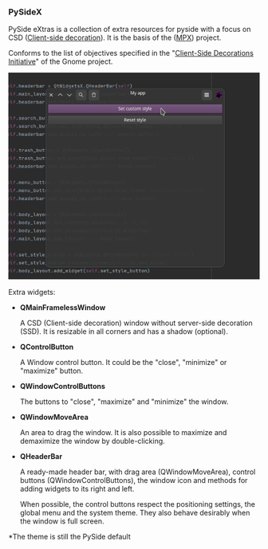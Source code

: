 ### PySideX

PySide eXtras is a collection of extra resources for pyside with a focus on CSD ([Client-side decoration](https://en.wikipedia.org/wiki/Client-side_decoration)). It is the basis of the ([MPX](https://github.com/reticulardev/mpx)) project.

Conforms to the list of objectives specified in the "[Client-Side Decorations Initiative](https://wiki.gnome.org/Initiatives/CSD)" of the Gnome project.

![Image](img/screen.png "screenshot")

Extra widgets:

* **QMainFramelessWindow**

  A CSD (Client-side decoration) window without server-side decoration (SSD). It is resizable in all corners and has a shadow (optional).

* **QControlButton**

  A Window control button. It could be the "close", "minimize" or "maximize" button.

* **QWindowControlButtons**

  The buttons to "close", "maximize" and "minimize" the window.

* **QWindowMoveArea**

  An area to drag the window. It is also possible to maximize and demaximize the window by double-clicking.

* **QHeaderBar**

  A ready-made header bar, with drag area (QWindowMoveArea), control buttons (QWindowControlButtons), the window icon and methods for adding widgets to its right and left.

  When possible, the control buttons respect the positioning settings, the global menu and the system theme. They also behave desirably when the window is full screen.

*The theme is still the PySide default
